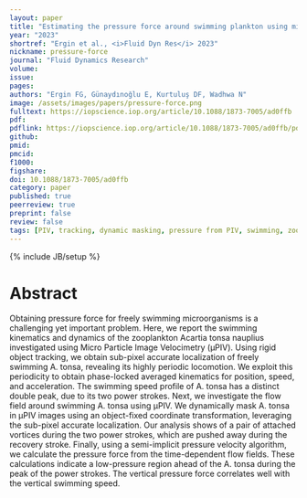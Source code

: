 ```yaml
---
layout: paper
title: "Estimating the pressure force around swimming plankton using micro particle image velocimetry"
year: "2023"
shortref: "Ergin et al., <i>Fluid Dyn Res</i> 2023"
nickname: pressure-force
journal: "Fluid Dynamics Research"
volume:
issue:
pages:
authors: "Ergin FG, Günaydınoğlu E, Kurtuluş DF, Wadhwa N"
image: /assets/images/papers/pressure-force.png
fulltext: https://iopscience.iop.org/article/10.1088/1873-7005/ad0ffb
pdf:
pdflink: https://iopscience.iop.org/article/10.1088/1873-7005/ad0ffb/pdf
github:
pmid:
pmcid:
f1000:
figshare:
doi: 10.1088/1873-7005/ad0ffb
category: paper
published: true
peerreview: true
preprint: false
review: false
tags: [PIV, tracking, dynamic masking, pressure from PIV, swimming, zooplankton]
---
```


{% include JB/setup %}

# Abstract

Obtaining pressure force for freely swimming microorganisms is a challenging yet important problem. Here, we report the swimming kinematics and dynamics of the zooplankton Acartia tonsa nauplius investigated using Micro Particle Image Velocimetry (µPIV). Using rigid object tracking, we obtain sub-pixel accurate localization of freely swimming A. tonsa, revealing its highly periodic locomotion. We exploit this periodicity to obtain phase-locked averaged kinematics for position, speed, and acceleration. The swimming speed profile of A. tonsa has a distinct double peak, due to its two power strokes. Next, we investigate the flow field around swimming A. tonsa using µPIV. We dynamically mask A. tonsa in µPIV images using an object-fixed coordinate transformation, leveraging the sub-pixel accurate localization. Our analysis shows of a pair of attached vortices during the two power strokes, which are pushed away during the recovery stroke. Finally, using a semi-implicit pressure velocity algorithm, we calculate the pressure force from the time-dependent flow fields. These calculations indicate a low-pressure region ahead of the A. tonsa during the peak of the power strokes. The vertical pressure force correlates well with the vertical swimming speed.
